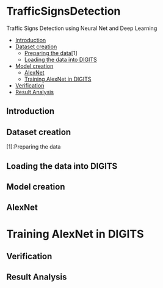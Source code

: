 # TrafficSignsDetection
Traffic Signs Detection using Neural Net and Deep Learning

- [Introduction](../README.md#introduction)
- [Dataset creation](../README.md#dataset-creation)
  - [Preparing the data](../README.md#preparing-the-data)[1]
  - [Loading the data into DIGITS](../README.md#loading-the-data-into-digits)
- [Model creation](../README.md#model-creation)
  - [AlexNet](../README.md#alexnet)
  - [Training AlexNet in DIGITS](../README.md#training-alexnet-in-digits)
- [Verification](../README.md#verification)
- [Result Analysis](../README.md#result-analysis)

## Introduction

## Dataset creation

  [1]:Preparing the data
  
  ## Loading the data into DIGITS
  
## Model creation

  ## AlexNet
  
  # Training AlexNet in DIGITS
  
## Verification

## Result Analysis
